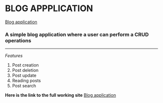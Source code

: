 # BLOG APPPLICATION
[Blog application](https://blog-app-ipou.onrender.com "blog page")
### A simple blog application where a user can perform a **CRUD** operations
___
*Features*
1. Post creation
2. Post deletion
3. Post update
4. Reading posts
5. Post search

**Here is the link to the full working site**
[Blog application](https://blog-app-ipou.onrender.com "blog page")
